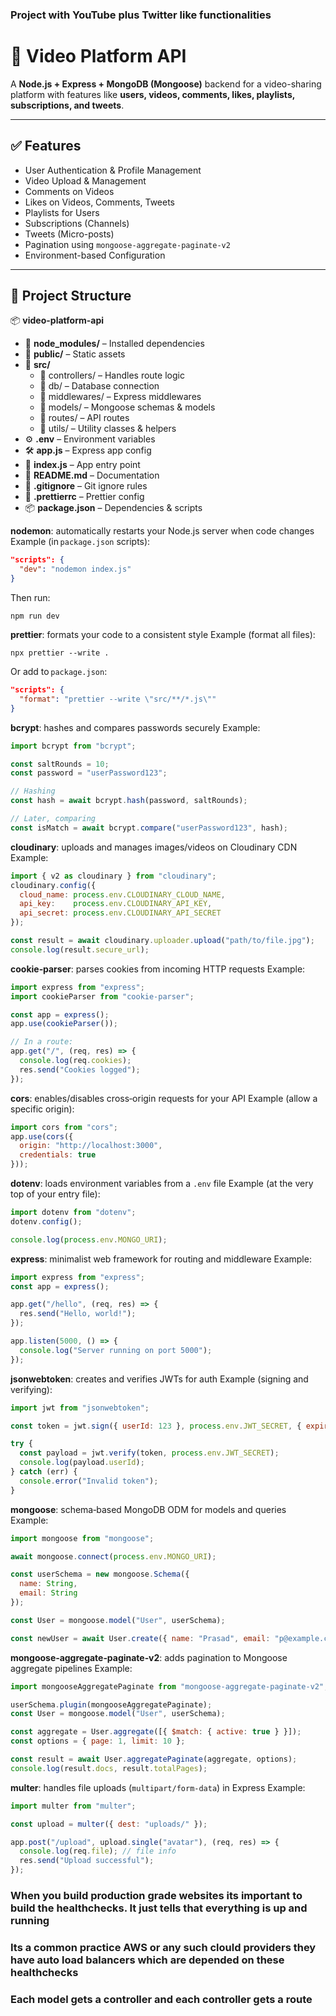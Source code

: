 ### Project with YouTube plus Twitter like functionalities

# 🎥 Video Platform API

A **Node.js + Express + MongoDB (Mongoose)** backend for a video-sharing platform with features like **users, videos, comments, likes, playlists, subscriptions, and tweets**.

---

## ✅ Features
- User Authentication & Profile Management
- Video Upload & Management
- Comments on Videos
- Likes on Videos, Comments, Tweets
- Playlists for Users
- Subscriptions (Channels)
- Tweets (Micro-posts)
- Pagination using `mongoose-aggregate-paginate-v2`
- Environment-based Configuration

---

## 📂 Project Structure
📦 **video-platform-api**
- 📁 **node_modules/** – Installed dependencies
- 📁 **public/** – Static assets
- 📁 **src/**
  - 📁 controllers/ – Handles route logic
  - 📁 db/ – Database connection
  - 📁 middlewares/ – Express middlewares
  - 📁 models/ – Mongoose schemas & models
  - 📁 routes/ – API routes
  - 📁 utils/ – Utility classes & helpers
- ⚙️ **.env** – Environment variables
- 🛠 **app.js** – Express app config
- 🚀 **index.js** – App entry point
- 📝 **README.md** – Documentation
- 📄 **.gitignore** – Git ignore rules
- 🎨 **.prettierrc** – Prettier config
- 📦 **package.json** – Dependencies & scripts


**nodemon**: automatically restarts your Node.js server when code changes
Example (in `package.json` scripts):

```json
"scripts": {
  "dev": "nodemon index.js"
}
```

Then run:

```
npm run dev
```

**prettier**: formats your code to a consistent style
Example (format all files):

```
npx prettier --write .
```

Or add to `package.json`:

```json
"scripts": {
  "format": "prettier --write \"src/**/*.js\""
}
```
**bcrypt**: hashes and compares passwords securely
Example:

```js
import bcrypt from "bcrypt";

const saltRounds = 10;
const password = "userPassword123";

// Hashing
const hash = await bcrypt.hash(password, saltRounds);

// Later, comparing
const isMatch = await bcrypt.compare("userPassword123", hash);
```
**cloudinary**: uploads and manages images/videos on Cloudinary CDN
Example:

```js
import { v2 as cloudinary } from "cloudinary";
cloudinary.config({
  cloud_name: process.env.CLOUDINARY_CLOUD_NAME,
  api_key:    process.env.CLOUDINARY_API_KEY,
  api_secret: process.env.CLOUDINARY_API_SECRET
});

const result = await cloudinary.uploader.upload("path/to/file.jpg");
console.log(result.secure_url);
```

**cookie‑parser**: parses cookies from incoming HTTP requests
Example:

```js
import express from "express";
import cookieParser from "cookie-parser";

const app = express();
app.use(cookieParser());

// In a route:
app.get("/", (req, res) => {
  console.log(req.cookies); 
  res.send("Cookies logged");
});
```

**cors**: enables/disables cross‑origin requests for your API
Example (allow a specific origin):

```js
import cors from "cors";
app.use(cors({
  origin: "http://localhost:3000",
  credentials: true
}));
```

**dotenv**: loads environment variables from a `.env` file
Example (at the very top of your entry file):

```js
import dotenv from "dotenv";
dotenv.config();

console.log(process.env.MONGO_URI);
```

**express**: minimalist web framework for routing and middleware
Example:

```js
import express from "express";
const app = express();

app.get("/hello", (req, res) => {
  res.send("Hello, world!");
});

app.listen(5000, () => {
  console.log("Server running on port 5000");
});
```

**jsonwebtoken**: creates and verifies JWTs for auth
Example (signing and verifying):

```js
import jwt from "jsonwebtoken";

const token = jwt.sign({ userId: 123 }, process.env.JWT_SECRET, { expiresIn: "1h" });

try {
  const payload = jwt.verify(token, process.env.JWT_SECRET);
  console.log(payload.userId);
} catch (err) {
  console.error("Invalid token");
}
```

**mongoose**: schema‑based MongoDB ODM for models and queries
Example:

```js
import mongoose from "mongoose";

await mongoose.connect(process.env.MONGO_URI);

const userSchema = new mongoose.Schema({
  name: String,
  email: String
});

const User = mongoose.model("User", userSchema);

const newUser = await User.create({ name: "Prasad", email: "p@example.com" });
```

**mongoose‑aggregate‑paginate‑v2**: adds pagination to Mongoose aggregate pipelines
Example:

```js
import mongooseAggregatePaginate from "mongoose-aggregate-paginate-v2";

userSchema.plugin(mongooseAggregatePaginate);
const User = mongoose.model("User", userSchema);

const aggregate = User.aggregate([{ $match: { active: true } }]);
const options = { page: 1, limit: 10 };

const result = await User.aggregatePaginate(aggregate, options);
console.log(result.docs, result.totalPages);
```

**multer**: handles file uploads (`multipart/form-data`) in Express
Example:

```js
import multer from "multer";

const upload = multer({ dest: "uploads/" });

app.post("/upload", upload.single("avatar"), (req, res) => {
  console.log(req.file); // file info
  res.send("Upload successful");
});
```


### When you build production grade websites its important to build the healthchecks. It just tells that everything is up and running 

### Its a common practice AWS or any such  clould providers they have auto load balancers which are depended on these healthchecks 

### Each model gets a controller and each controller gets a route
